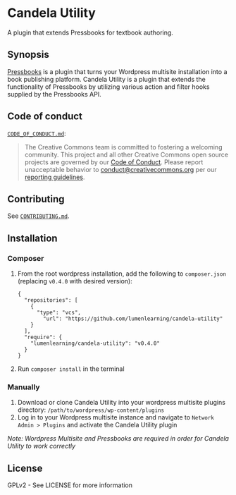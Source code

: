 # Candela Utility

A plugin that extends Pressbooks for textbook authoring.

## Synopsis

[Pressbooks](https://github.com/pressbooks/pressbooks) is a plugin that turns
your Wordpress multisite installation into a book publishing platform. Candela
Utility is a plugin that extends the functionality of Pressbooks by utilizing
various action and filter hooks supplied by the Pressbooks API.


## Code of conduct

[`CODE_OF_CONDUCT.md`][org-coc]:
> The Creative Commons team is committed to fostering a welcoming community.
> This project and all other Creative Commons open source projects are governed
> by our [Code of Conduct][code_of_conduct]. Please report unacceptable
> behavior to [conduct@creativecommons.org](mailto:conduct@creativecommons.org)
> per our [reporting guidelines][reporting_guide].

[org-coc]: https://github.com/creativecommons/.github/blob/main/CODE_OF_CONDUCT.md
[code_of_conduct]: https://opensource.creativecommons.org/community/code-of-conduct/
[reporting_guide]: https://opensource.creativecommons.org/community/code-of-conduct/enforcement/


## Contributing

See [`CONTRIBUTING.md`][org-contrib].

[org-contrib]: https://github.com/creativecommons/.github/blob/main/CONTRIBUTING.md


## Installation

### Composer

1. From the root wordpress installation, add the following to `composer.json` (replacing `v0.4.0` with desired version):

    ```
    {
      "repositories": [
        {
          "type": "vcs",
            "url": "https://github.com/lumenlearning/candela-utility"
        }
      ],
      "require": {
        "lumenlearning/candela-utility": "v0.4.0"
      }
    }
    ```

1. Run `composer install` in the terminal

### Manually

1. Download or clone Candela Utility into your wordpress multisite plugins directory: `/path/to/wordpress/wp-content/plugins`
1. Log in to your Wordpress multisite instance and navigate to `Network Admin > Plugins` and activate the Candela Utility plugin

*Note: Wordpress Multisite and Pressbooks are required in order for Candela Utility to work correctly*

## License

GPLv2 - See LICENSE for more information